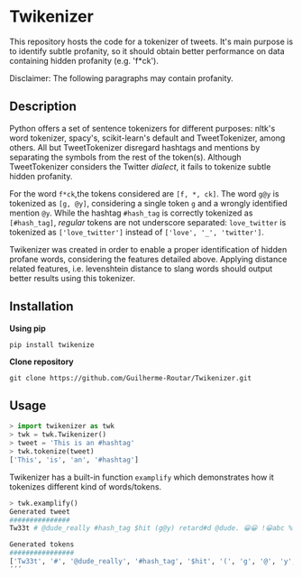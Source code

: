 # Twikenizer

This repository hosts the code for a tokenizer of tweets. It's main purpose is to identify subtle profanity, so it should
obtain better performance on data containing hidden profanity (e.g. 'f*ck').

Disclaimer: The following paragraphs may contain profanity.

## Description

Python offers a set of sentence tokenizers for different purposes: nltk's word tokenizer, spacy's, scikit-learn's default and 
TweetTokenizer, among others. All but TweetTokenizer disregard hashtags and mentions by separating the symbols from the rest of the token(s).
Although TweetTokenizer considers the Twitter *dialect*, it fails to tokenize subtle hidden profanity.

For the word ```f*ck```,the tokens considered are ```[f, *, ck]```. The word ```g@y``` is tokenized as ```[g, @y]```, considering 
a single token ```g``` and a wrongly identified mention ```@y```. While the hashtag ```#hash_tag``` is correctly tokenized as 
```[#hash_tag]```, *regular* tokens are not underscore separated: ```love_twitter``` is tokenized as ```['love_twitter']``` instead of ```['love', '_', 'twitter']```.

Twikenizer was created in order to enable a proper identification of hidden profane words, considering the features detailed above. Applying distance related features, i.e. levenshtein distance to slang words should output better results using this tokenizer.

## Installation

**Using pip**

```pip install twikenize```

**Clone repository**

```git clone https://github.com/Guilherme-Routar/Twikenizer.git```

## Usage

```python
> import twikenizer as twk
> twk = twk.Twikenizer()
> tweet = 'This is an #hashtag'
> twk.tokenize(tweet)
['This', 'is', 'an', '#hashtag']
```

Twikenizer has a built-in function ```examplify``` which demonstrates how it tokenizes different kind of words/tokens.

```python
> twk.examplify()
Generated tweet
###############
Tw33t # @dude_really #hash_tag $hit (g@y) retard#d @dude. 😀😀 !😀abc %😀lol #hateit #hate.it $%&/ f*ck-

Generated tokens
################
['Tw33t', '#', '@dude_really', '#hash_tag', '$hit', '(', 'g', '@', 'y', ')', 'retard#d', '@dude', '.', '😀', '😀', '!', '😀', 'abc', '%', '😀', 'lol', '#hateit', '#hate', '.', 'it', '$', '%', '&', '/', 'f*ck', '-']
´´´
